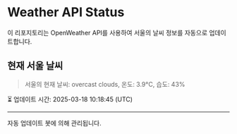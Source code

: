 
# Weather API Status

이 리포지토리는 OpenWeather API를 사용하여 서울의 날씨 정보를 자동으로 업데이트합니다.

## 현재 서울 날씨
> 서울의 현재 날씨: overcast clouds, 온도: 3.9°C, 습도: 43%

⏳ 업데이트 시간: 2025-03-18 10:18:45 (UTC)

---
자동 업데이트 봇에 의해 관리됩니다.
